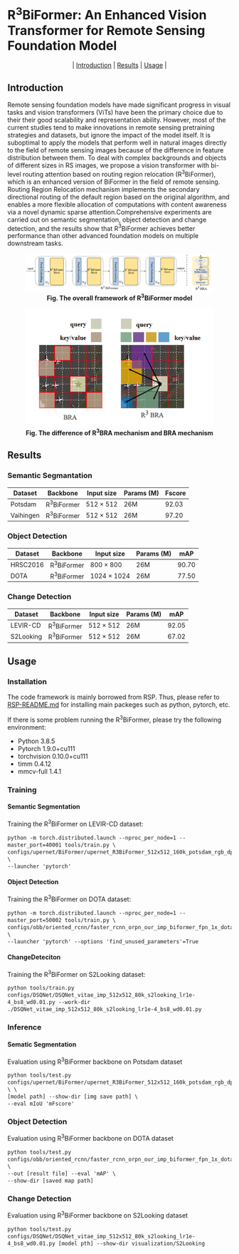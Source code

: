 # R<sup>3</sup>BiFormer: An Enhanced Vision Transformer for Remote Sensing Foundation Model

<p align="center">
  | <a href="##introduction">Introduction</a> |
  <a href="##Results">Results</a> |
  <a href="##usage">Usage</a> |
</p >

## Introduction

Remote sensing foundation models have made significant progress in visual tasks and vision transformers (ViTs) have been the primary choice due to their their good scalability and representation ability. However, most of the current studies tend to make innovations in remote sensing pretraining strategies and datasets, but ignore the impact of the model itself. It is suboptimal to apply the models that perform well in natural images directly to the field of remote sensing images because of the difference in feature distribution between them. To deal with complex backgrounds and objects of different sizes in RS images, we propose a vision transformer with bi-level routing attention based on routing region relocation (R$^3$BiFormer), which is an enhanced version of BiFormer in the field of remote sensing. Routing Region Relocation mechanism implements the secondary directional routing of the default region based on the original algorithm, and enables a more flexible allocation of computations with content awareness via a novel dynamic sparse attention.Comprehensive experiments are carried out on semantic segmentation, object detection and change detection, and the results show that R$^3$BiFormer achieves better performance than other advanced foundation models on multiple downstream tasks.

<figure>
<img src=RBiFormer.png>
<figcaption align = "center"><b>Fig.  The overall framework of R<sup>3</sup>BiFormer model</b></figcaption>
</figure>
<figure>
<div align="center">
<img src=RBRA.png>
</div>
<figcaption align = "center"><b>Fig. The difference of R<sup>3</sup>BRA mechanism and BRA mechanism</b></figcaption>
</figure>

## Results
### Semantic Segmantation
|Dataset|Backbone | Input size | Params (M) | Fscore| 
|-------|-------- | ----------  | ----- | ----- |
| Potsdam |R<sup>3</sup>BiFormer | 512 × 512 | 26M| 92.03 |
| Vaihingen |R<sup>3</sup>BiFormer |  512 × 512 | 26M |97.20 |

### Object Detection
|Dataset|Backbone | Input size | Params (M) | mAP| 
|-------|-------- | ----------  | ----- | ----- |
| HRSC2016 |R<sup>3</sup>BiFormer | 800 × 800 | 26M| 90.70 |
| DOTA |R<sup>3</sup>BiFormer |  1024 × 1024 | 26M |77.50 |

### Change Detection
|Dataset|Backbone | Input size | Params (M) | mAP| 
|-------|-------- | ----------  | ----- | ----- |
| LEVIR-CD |R<sup>3</sup>BiFormer | 512 × 512 | 26M| 92.05 |
| S2Looking |R<sup>3</sup>BiFormer |  512 × 512 | 26M |67.02 |

## Usage
### Installation
The code framework is mainly borrowed from RSP. Thus,
please refer to [RSP-README.md](https://github.com/ViTAE-Transformer/RSP/blob/main/README.md) for installing main packeges such as python, pytorch, etc.

If there is some problem running the R<sup>3</sup>BiFormer, please try the following environment:
- Python 3.8.5
- Pytorch 1.9.0+cu111
- torchvision 0.10.0+cu111
- timm 0.4.12
- mmcv-full 1.4.1
  
### Training
#### Semantic Segmentation
Training the R<sup>3</sup>BiFormer on LEVIR-CD dataset: 

```
python -m torch.distributed.launch --nproc_per_node=1 --master_port=40001 tools/train.py \
configs/upernet/BiFormer/upernet_R3BiFormer_512x512_160k_potsdam_rgb_dpr10_lr6e5_lrd90_ps16_class5_ignore5_optimizer_model.py \
--launcher 'pytorch'
```
#### Object Detection
Training the R<sup>3</sup>BiFormer on DOTA dataset: 

```
python -m torch.distributed.launch --nproc_per_node=1 --master_port=50002 tools/train.py \
configs/obb/oriented_rcnn/faster_rcnn_orpn_our_imp_biformer_fpn_1x_dota20.py \
--launcher 'pytorch' --options 'find_unused_parameters'=True
```

#### ChangeDeteciton
Training the R<sup>3</sup>BiFormer on S2Looking dataset: 

```
python tools/train.py configs/DSQNet/DSQNet_vitae_imp_512x512_80k_s2looking_lr1e-4_bs8_wd0.01.py --work-dir ./DSQNet_vitae_imp_512x512_80k_s2looking_lr1e-4_bs8_wd0.01.py
```
### Inference
#### Sematic Segmentation
Evaluation using R<sup>3</sup>BiFormer backbone on Potsdam dataset
```
python tools/test.py configs/upernet/BiFormer/upernet_R3BiFormer_512x512_160k_potsdam_rgb_dpr10_lr6e5_lrd90_ps16_class5_ignore5_optimizer_model.py \ \
[model path] --show-dir [img save path] \
--eval mIoU 'mFscore'
```

### Object Detection
Evaluation using R<sup>3</sup>BiFormer backbone on DOTA dataset
```
python tools/test.py configs/obb/oriented_rcnn/faster_rcnn_orpn_our_imp_biformer_fpn_1x_dota20.py \
--out [result file] --eval 'mAP' \
--show-dir [saved map path]
```
### Change Detection

Evaluation using R<sup>3</sup>BiFormer backbone on S2Looking dataset

```
python tools/test.py configs/DSQNet/DSQNet_vitae_imp_512x512_80k_s2looking_lr1e-4_bs8_wd0.01.py [model pth] --show-dir visualization/S2Looking
```
